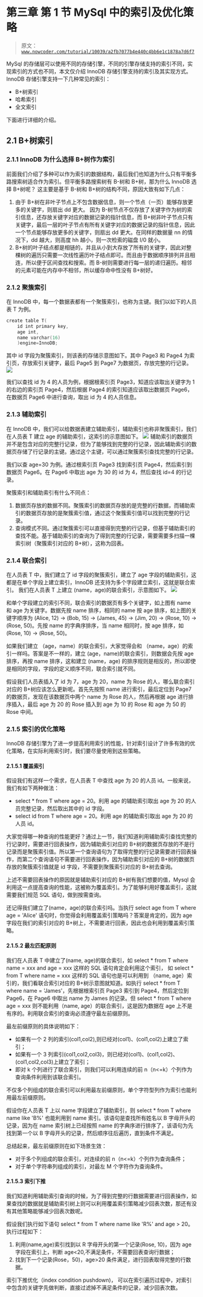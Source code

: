 # 第三章 第 1 节 MySql 中的索引及优化策略

> 原文：[`www.nowcoder.com/tutorial/10039/a2fb7077b4e440c4bb6e1c1878a7d6f7`](https://www.nowcoder.com/tutorial/10039/a2fb7077b4e440c4bb6e1c1878a7d6f7)

MySql 的存储层可以使用不同的存储引擎，不同的引擎存储支持的索引不同，实现索引的方式也不同，本文仅介绍 InnoDB 存储引擎支持的索引及其实现方式。
InnoDB 存储引擎支持一下几种常见的索引：

*   B+树索引
*   哈希索引
*   全文索引

下面进行详细的介绍。

## 2.1 B+树索引

### 2.1.1 InnoDB 为什么选择 B+树作为索引

前面我们介绍了多种可以作为索引的数据结构，最后我们也知道为什么只有平衡多路搜索树适合作为索引。但平衡多路搜索树有 B-树和 B+树，那为什么 InnoDB 选择 B+树呢？
这主要是基于 B-树和 B+树的结构不同，原因大致有如下几点：

1.  由于 B+树在非叶子节点上不包含数据信息，则一个节点（一页）能够存放更多的关键字，则扇出 dd 更大。 因为 B-树节点不仅存放了关键字作为树的索引信息，还存放关键字对应的数据记录的指针信息，而 B+树非叶子节点只有关键字，最后一层的叶子节点有所有关键字对应的数据记录的指针信息，因此一个节点能够存放更多的关键字，则扇出 dd 更大。在同样的数据量 nn 的情况下，dd 越大，则高度 hh 越小，则一次检索的磁盘 I/0 就小。
2.  B+树的叶子结点都是相链的，并且从小到大存放了所有的关键字，因此对整棵树的遍历只需要一次线性遍历叶子结点即可。而且由于数据顺序排列并且相连，所以便于区间查找和搜索。而 B-树则需要进行每一层的递归遍历。相邻的元素可能在内存中不相邻，所以缓存命中性没有 B+树好。

### 2.1.2 聚簇索引

在 InnoDB 中，每一个数据表都有一个聚簇索引，也称为主键。我们以如下的人员表 T 为例。

```cpp
create table T(
    id int primary key,
    age int,
    name varchar(16)
    )engine=InnoDB;
```

其中 id 字段为聚簇索引，则该表的存储示意图如下。其中 Page3 和 Page4 为索引页，存放索引关键字，最后 Page5 到 Page7 为数据页，存放完整的行记录。![](img/72ac67aa2d4b1ad61b964965c643981b.png)

我们以查找 id 为 4 的人员为例，根据根索引页 Page3，知道应该取出关键字为 1 的右边的索引页 Page4，然后根据 Page4 的索引知道应该取出数据页 Page6，在数据页 Page6 中进行查询，取出 id 为 4 的人员信息。

### 2.1.3 辅助索引

在 InnoDB 中，我们可以给数据表建立辅助索引，辅助索引也称非聚簇索引，我们在人员表 T 建立 age 的辅助索引，这索引的示意图如下。
![](img/f9ba94b0451a7944303cfbf91eec9812.png)
辅助索引的数据页并不是包含对应的完整行记录，但为了能够找到完整的行记录，因此辅助索引的数据页存储了行记录的主键。通过这个主键，可以通过聚簇索引查找完整的行记录。

我们以查 age=30 为例。通过根索引页 Page3 找到索引页 Page4，然后索引到数据页 Page6。在 Page6 中取出 age 为 30 的 id 为 4，然后查找 id=4 的行记录。

聚簇索引和辅助索引有什么不同点：

1.  数据页存放的数据不同。聚簇索引的数据页存放的是完整的行数据，而辅助索引的数据页存放的是聚簇索引值，通过这个聚簇索引值可以找到完整的行记录。
2.  查询模式不同。通过聚簇索引可以直接得到完整的行记录，但基于辅助索引的查找不能。基于辅助索引的查询为了得到完整的行记录，需要需要多扫描一棵索引树（聚簇索引对应的 B+树），这称为回表。

### 2.1.4 联合索引

在人员表 T 中，我们建立了 id 字段的聚簇索引，建立了 age 字段的辅助索引，这都是在单个字段上建立索引，InnoDB 还支持为多个字段建立索引，这就是联合索引。
我们在人员表 T 上建立 (name，age)的联合索引，示意图如下。
![](img/d3fba245532cade3299a87b6e376bbd9.png)

和单个字段建立的索引不同，联合索引的数据页有多个关键字，如上图有 name 和 age 为关键字。数据先按 name 排序，相同的 name 按 age 排序，如上图的关键字顺序为 (Alice, 12) -> (Bob, 15) -> (James, 45) -> (Jim, 20) -> (Rose, 10) -> (Rose, 50)。先按 name 的字典序排序，当 name 相同时，按 age 排序，如(Rose, 10) -> (Rose, 50)。

如果我们建立 （age，name）的联合索引，大家觉得会和 （name，age）的索引一样吗。答案是不一样的，建立 (age，name)的联合索引，则数据会先按 age 排序，再按 name 排序，这和建立 (name，age) 的排序规则是相反的，所以即使是相同的字段，字段的定义顺序不同，联合索引就不同。

假设我们人员表插入了 id 为 7，age 为 20，name 为 Rose 的人，哪么联合索引对应的 B+树应该怎么更新呢。首先先按照 name 进行索引，最后定位到 Page7 的数据页，发现在该数据页中两个 name 为 Rose 的人，然后再根据 age 进行排序插入，最后 age 为 20 的 Rose 插入到 age 为 10 的 Rose 和 age 为 50 的 Rose 中间。

### 2.1.5 索引的优化策略

InnoDB 存储引擎为了进一步提高利用索引的性能，针对索引设计了许多有效的优化策略，在实际利用索引时，我们要尽量使用到这些策略。

#### 2.1.5.1 覆盖索引

假设我们有这样一个需求，在人员表 T 中查找 age 为 20 的人员 id。一般来说，我们有如下两种做法：

*   select * from T where age = 20。利用 age 的辅助索引取出 age 为 20 的人员完整记录，然后取出其中的 id 字段。
*   select id from T where age = 20。利用 age 的辅助索引取出 age 为 20 的人员 id。

大家觉得哪一种查询的性能更好？通过上一节，我们知道利用辅助索引查找完整的行记录时，需要进行回表操作，因为辅助索引对应的 B+树的数据页存放的不是行记录而是聚簇索引值。所以第一个查询语句为了取得完整的行记录需要进行回表操作，而第二个查询语句不需要进行回表操作，因为辅助索引对应的 B+树的数据页存放的聚簇索引值就是 id 字段，不需要到聚簇索引对应的 B+树去查询。

上述不需要回表操作的原因就是辅助索引对应的 B+树有我们想要的值，Mysql 会利用这一点提高查询的性能，这被称为覆盖索引。为了能够利用好覆盖索引，这就需要我们规范 SQL 语句，做到按需查询。

还记得我们建立了(name，age)的联合索引吗。当执行 select age from T where age = 'Alice' 语句时，你觉得会利用覆盖索引策略吗？答案是肯定的，因为 age 字段在我们的索引对应的 B+树上，不需要进行回表，因此也会利用到覆盖索引策略。

#### 2.1.5.2 最左匹配原则

我们在人员表 T 中建立了(name, age)的联合索引，如 select * from T where name = xxx and age = xxx 这样的 SQL 语句肯定会利用这个索引， 如 select * from T where name = xxx 这样的 SQL 语句也是可以利用到 （name, age）索引的，我们看联合索引对应的 B+树示意图就知道。如执行 select * from T where name = 'James'，先根据根索引页 Page3 索引到 Page4，然后定位到 Page6，在 Page6 中取出 name 为 James 的记录。但 select * from T where age = xxx 则不能利用（name, age）的联合索引，这是因为数据在 age 上不是有序的。利用联合索引的查询必须遵守最左前缀原则。

最左前缀原则的具体说明如下：

*   如果有一个 2 列的索引(col1,col2),则已经对(col1)、(col1,col2)上建立了索引；
*   如果有一个 3 列索引(col1,col2,col3)，则已经对(col1)、(col1,col2)、(col1,col2,col3)上建立了索引；
*   即对 k 个列进行了联合索引，则我们可以利用连续的前 n（n<=k）个列作为查询条件利用到该联合索引。

不仅多个列组成的联合索引可以利用最左前缀原则，单个字符型列作为索引也能利用最左前缀原则。

假设你在人员表 T 上以 name 字段建立了辅助索引，则 select * from T where name like 'B%' 也能利用到 name 索引。该语句是查找所有姓名以 B 字母开头的记录，因为在 name 索引树上已经按照 name 的字典序进行排序了，该语句为先找到第一个以 B 字母开头的记录，然后顺序往后遍历，直到条件不满足。

总结起来，最左前缀原则在如下场景生效：

*   对于多个列组成的联合索引，对连续的前 n（n<=k）个列作为查询条件；
*   对于单个字符串列组成的索引，对最左 M 个字符作为查询条件。

#### 2.1.5.3 索引下推

我们知道利用辅助索引查询的时候，为了得到完整的行数据需要进行回表操作，如果查找的数据就是辅助索引树上则可以利用覆盖索引策略减少回表次数，那还有没有其他策略能够减少回表次数呢。

假设我们执行如下语句 select * from T where name like 'R%' and age > 20。执行过程如下：

1.  利用(name,age)索引找到以 R 字母开头的第一个记录(Rose, 10)，因为 age 字段在索引上，判断 age<20,不满足条件，不需要回表查询行数据；
2.  找到下一个记录(Rose，50)，age>20 条件满足，进行回表取得完整的行数据。

索引下推优化（index condition pushdown)， 可以在索引遍历过程中，对索引中包含的关键字先做判断，直接过滤掉不满足条件的记录，减少回表次数。